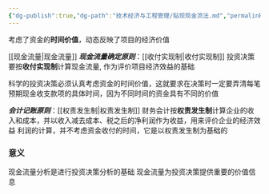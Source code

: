 ```yaml
---
{"dg-publish":true,"dg-path":"技术经济与工程管理/贴现现金流法.md","permalink":"/技术经济与工程管理/贴现现金流法/","dgPassFrontmatter":true,"noteIcon":"","created":"2024-05-21T15:20:28.705+08:00","updated":"2024-05-31T19:03:06.735+08:00"}
---
```


考虑了资金的**时间价值**，动态反映了项目的经济价值

[[现金流量\|现金流量]]
***现金流量确定原则***：[[收付实现制\|收付实现制]]
投资决策要按**收付实现制**计算现金流量, 作为评价项目经济效益的基础

科学的投资决策必须认真考虑资金的时间价值，这就要求在决策时一定要弄清每笔预期现金收支款项的具体时间，因为不同时间的资金具有不同的价值

***会计记账原则***：[[权责发生制\|权责发生制]]
财务会计按**权责发生制**计算企业的收入和成本，并以收入减去成本、税之后的净利润作为收益，用来评价企业的经济效益
利润的计算，并不考虑资金收付的时间，它是以权责发生制为基础的

### 意义
现金流量分析是进行投资决策分析的基础
现金流量为投资决策提供重要的价值信息


